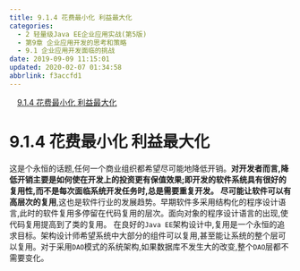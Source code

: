 ```yaml
---
title: 9.1.4 花费最小化 利益最大化
categories: 
  - 2 轻量级Java EE企业应用实战(第5版)
  - 第9章 企业应用开发的思考和策略
  - 9.1 企业应用开发面临的挑战
date: 2019-09-09 11:15:01
updated: 2020-02-07 01:34:58
abbrlink: f3accfd1
---
```

<div id='my_toc'><a href="/JavaReadingNotes/f3accfd1/#9-1-4-花费最小化-利益最大化" class="header_1">9.1.4 花费最小化 利益最大化</a>&nbsp;<br></div>
<style>.header_1{margin-left: 1em;}.header_2{margin-left: 2em;}.header_3{margin-left: 3em;}.header_4{margin-left: 4em;}.header_5{margin-left: 5em;}.header_6{margin-left: 6em;}</style>
<!--more-->
<script>if (navigator.platform.search('arm')==-1){document.getElementById('my_toc').style.display = 'none';}var e,p = document.getElementsByTagName('p');while (p.length>0) {e = p[0];e.parentElement.removeChild(e);}</script>

<!--end-->
<!--SSTStart-->
# 9.1.4 花费最小化 利益最大化 #
这是个永恒的话题,任何一个商业组织都希望尽可能地降低开销。**对开发者而言,降低开销主要是如何使在开发上的投资更有保值效果;即开发的软件系统具有很好的复用性,而不是每次面临系统开发任务时,总是需要重复开发。**
**尽可能让软件可以有高层次的复用**,这也是软件行业的发展趋势。早期软件多采用结构化的程序设计语言,此时的软件复用多停留在代码复用的层次。面向对象的程序设计语言的出现,使代码复用提高到了类的复用。
在良好的`Java EE`架构设计中,复用是一个永恒的追求目标。架构设计师希望系统中大部分的组件可以复用,甚至能让系统的整个层可以复用。对于采用`DAO`模式的系统架构,如果数据库不发生大的改变,整个`DAO`层都不需要变化。
<!--SSTStop-->


